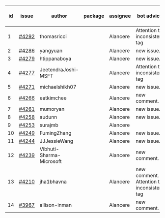 | id | issue | author | package | assignee | bot advice | created date of issue | target release date | date from target |
| ------ | ------ | ------ | ------ | ------ | ------ | ------ | ------ | :-----: |
| 1 | [#4292](https://github.com/Azure/sdk-release-request/issues/4292) | thomasricci |  | Alancere | Attention to inconsistent tag | 06-28 | 07-28 |  |
| 2 | [#4286](https://github.com/Azure/sdk-release-request/issues/4286) | yangyuan |  | Alancere | new issue. | 06-27 | 07-28 |  |
| 3 | [#4279](https://github.com/Azure/sdk-release-request/issues/4279) | htippanaboya |  | Alancere | new issue. | 06-26 | 07-28 |  |
| 4 | [#4277](https://github.com/Azure/sdk-release-request/issues/4277) | JeetendraJoshi-MSFT |  | Alancere | Attention to inconsistent tag | 06-26 | 07-28 |  |
| 5 | [#4271](https://github.com/Azure/sdk-release-request/issues/4271) | michaelshikh07 |  | Alancere | new issue. | 06-25 | 07-28 |  |
| 6 | [#4266](https://github.com/Azure/sdk-release-request/issues/4266) | eatkimchee |  | Alancere | new comment. | 06-23 | 07-28 |  |
| 7 | [#4261](https://github.com/Azure/sdk-release-request/issues/4261) | mumoryan |  | Alancere | new issue. | 06-21 | 07-28 |  |
| 8 | [#4258](https://github.com/Azure/sdk-release-request/issues/4258) | audunn |  | Alancere | new issue. | 06-21 | 07-28 |  |
| 9 | [#4253](https://github.com/Azure/sdk-release-request/issues/4253) | surajmb |  | Alancere |  | 06-16 | 07-28 |  |
| 10 | [#4249](https://github.com/Azure/sdk-release-request/issues/4249) | FumingZhang |  | Alancere | new issue. | 06-14 | 07-28 |  |
| 11 | [#4244](https://github.com/Azure/sdk-release-request/issues/4244) | JJJessieWang |  | Alancere | new issue. | 06-13 | 07-28 |  |
| 12 | [#4239](https://github.com/Azure/sdk-release-request/issues/4239) | Vibhuti-Sharma-Microsoft |  | Alancere | new comment. | 06-09 | 07-14 |  |
| 13 | [#4210](https://github.com/Azure/sdk-release-request/issues/4210) | jha1bhavna |  | Alancere | new comment. Attention to inconsistent tag | 05-29 | 06-23 |  |
| 14 | [#3967](https://github.com/Azure/sdk-release-request/issues/3967) | allison-inman |  | Alancere | new comment. | 03-22 | 04-28 |  |
